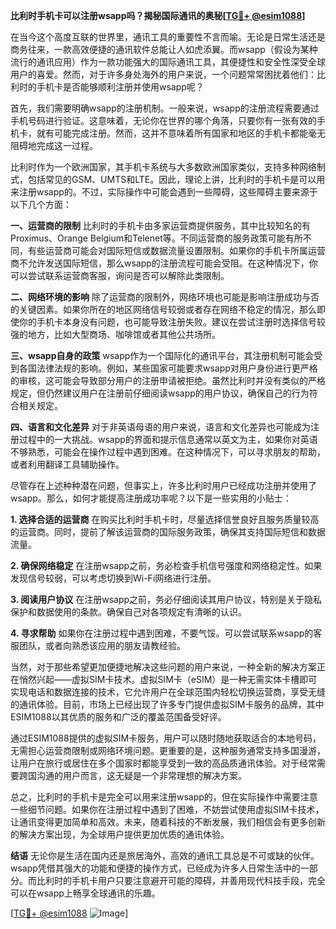 **比利时手机卡可以注册wsapp吗？揭秘国际通讯的奥秘[[TG💪+ @esim1088](https://t.me/s/esim1088)]**

在当今这个高度互联的世界里，通讯工具的重要性不言而喻。无论是日常生活还是商务往来，一款高效便捷的通讯软件总能让人如虎添翼。而wsapp（假设为某种流行的通讯应用）作为一款功能强大的国际通讯工具，其便捷性和安全性深受全球用户的喜爱。然而，对于许多身处海外的用户来说，一个问题常常困扰着他们：比利时的手机卡是否能够顺利注册并使用wsapp呢？

首先，我们需要明确wsapp的注册机制。一般来说，wsapp的注册流程需要通过手机号码进行验证。这意味着，无论你在世界的哪个角落，只要你有一张有效的手机卡，就有可能完成注册。然而，这并不意味着所有国家和地区的手机卡都能毫无阻碍地完成这一过程。

比利时作为一个欧洲国家，其手机卡系统与大多数欧洲国家类似，支持多种网络制式，包括常见的GSM、UMTS和LTE。因此，理论上讲，比利时的手机卡是可以用来注册wsapp的。不过，实际操作中可能会遇到一些障碍，这些障碍主要来源于以下几个方面：

**一、运营商的限制**
比利时的手机卡由多家运营商提供服务，其中比较知名的有Proximus、Orange Belgium和Telenet等。不同运营商的服务政策可能有所不同，有些运营商可能会对国际短信或数据流量设置限制。如果你的手机卡所属运营商不允许发送国际短信，那么wsapp的注册流程可能会受阻。在这种情况下，你可以尝试联系运营商客服，询问是否可以解除此类限制。

**二、网络环境的影响**
除了运营商的限制外，网络环境也可能是影响注册成功与否的关键因素。如果你所在的地区网络信号较弱或者存在网络不稳定的情况，那么即使你的手机卡本身没有问题，也可能导致注册失败。建议在尝试注册时选择信号较强的地方，比如大型商场、咖啡馆或者其他公共场所。

**三、wsapp自身的政策**
wsapp作为一个国际化的通讯平台，其注册机制可能会受到各国法律法规的影响。例如，某些国家可能要求wsapp对用户身份进行更严格的审核，这可能会导致部分用户的注册申请被拒绝。虽然比利时并没有类似的严格规定，但仍然建议用户在注册前仔细阅读wsapp的用户协议，确保自己的行为符合相关规定。

**四、语言和文化差异**
对于非英语母语的用户来说，语言和文化差异也可能成为注册过程中的一大挑战。wsapp的界面和提示信息通常以英文为主，如果你对英语不够熟悉，可能会在操作过程中遇到困难。在这种情况下，可以寻求朋友的帮助，或者利用翻译工具辅助操作。

尽管存在上述种种潜在问题，但事实上，许多比利时用户已经成功注册并使用了wsapp。那么，如何才能提高注册成功率呢？以下是一些实用的小贴士：

**1. 选择合适的运营商**
在购买比利时手机卡时，尽量选择信誉良好且服务质量较高的运营商。同时，提前了解该运营商的国际服务政策，确保其支持国际短信和数据流量。

**2. 确保网络稳定**
在注册wsapp之前，务必检查手机信号强度和网络稳定性。如果发现信号较弱，可以考虑切换到Wi-Fi网络进行注册。

**3. 阅读用户协议**
在注册wsapp之前，务必仔细阅读其用户协议，特别是关于隐私保护和数据使用的条款。确保自己对各项规定有清晰的认识。

**4. 寻求帮助**
如果你在注册过程中遇到困难，不要气馁。可以尝试联系wsapp的客服团队，或者向熟悉该应用的朋友请教经验。

当然，对于那些希望更加便捷地解决这些问题的用户来说，一种全新的解决方案正在悄然兴起——虚拟SIM卡技术。虚拟SIM卡（eSIM）是一种无需实体卡槽即可实现电话和数据连接的技术，它允许用户在全球范围内轻松切换运营商，享受无缝的通讯体验。目前，市场上已经出现了许多专门提供虚拟SIM卡服务的品牌，其中ESIM1088以其优质的服务和广泛的覆盖范围备受好评。

通过ESIM1088提供的虚拟SIM卡服务，用户可以随时随地获取适合的本地号码，无需担心运营商限制或网络环境问题。更重要的是，这种服务通常支持多国漫游，让用户在旅行或居住在多个国家时都能享受到一致的高品质通讯体验。对于经常需要跨国沟通的用户而言，这无疑是一个非常理想的解决方案。

总之，比利时的手机卡是完全可以用来注册wsapp的，但在实际操作中需要注意一些细节问题。如果你在注册过程中遇到了困难，不妨尝试使用虚拟SIM卡技术，让通讯变得更加简单和高效。未来，随着科技的不断发展，我们相信会有更多创新的解决方案出现，为全球用户提供更加优质的通讯体验。

**结语**
无论你是生活在国内还是旅居海外，高效的通讯工具总是不可或缺的伙伴。wsapp凭借其强大的功能和便捷的操作方式，已经成为许多人日常生活中的一部分。而比利时的手机卡用户只要注意避开可能的障碍，并善用现代科技手段，完全可以在wsapp上畅享全球通讯的乐趣。

[[TG💪+ @esim1088](https://t.me/s/esim1088) ![Image](https://i.postimg.cc/4NQfJmqS/Snipaste-2025-05-13-00-14-12.png)]